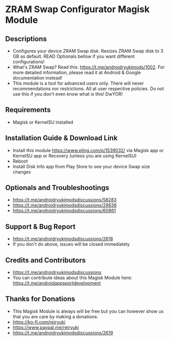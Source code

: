 # ZRAM Swap Configurator Magisk Module

## Descriptions
- Configures your device ZRAM Swap disk. Resizes ZRAM Swap disk to 3 GB as default. READ Optionals bellow if you want different configurations!
- What's ZRAM Swap? Read this: https://t.me/androidryukimods/1002. For more detailed information, please read it at Android & Google documentation instead!
- This module is a tool for advanced users only. There will never recommendations nor restrictions. All at user respective policies. Do not use this if you don't even know what is this! DwYOR!

## Requirements
- Magisk or KernelSU installed

## Installation Guide & Download Link
- Install this module https://www.pling.com/p/1539032/ via Magisk app or KernelSU app or Recovery (unless you are using KernelSU)
- Reboot
- Install Disk Info app from Play Store to see your device Swap size changes

## Optionals and Troubleshootings
- https://t.me/androidryukimodsdiscussions/58283
- https://t.me/androidryukimodsdiscussions/29836
- https://t.me/androidryukimodsdiscussions/60861

## Support & Bug Report
- https://t.me/androidryukimodsdiscussions/2618
- If you don't do above, issues will be closed immediately

## Credits and Contributors
- https://t.me/androidryukimodsdiscussions
- You can contribute ideas about this Magisk Module here: https://t.me/androidappsportdevelopment

## Thanks for Donations
- This Magisk Module is always will be free but you can however show us that you are care by making a donations:
- https://ko-fi.com/reiryuki
- https://www.paypal.me/reiryuki
- https://t.me/androidryukimodsdiscussions/2619






